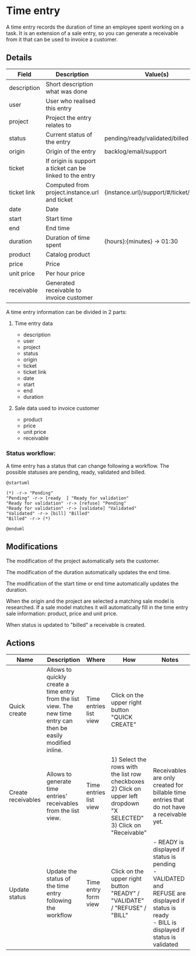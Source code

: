 # Time entry

A time entry records the duration of time an employee spent working on a task.
It is an extension of a sale entry, so you can generate a receivable from it that can be used to invoice a customer.

## Details

| Field       | Description                                               | Value(s)                                 |
|-------------|-----------------------------------------------------------|------------------------------------------|
| description | Short description what was done                           |                                          |
| user        | User who realised this entry                              |                                          |
| project     | Project the entry relates to                              |                                          |
| status      | Current status of the entry                               | pending/ready/validated/billed           |
| origin      | Origin of the entry                                       | backlog/email/support                    |
| ticket      | If origin is support a ticket can be linked to the  entry |                                          |
| ticket link | Computed from project.instance.url and ticket             | {instance.url}/support/#/ticket/{ticket} |
| date        | Date                                                      |                                          |
| start       | Start time                                                |                                          |
| end         | End time                                                  |                                          |
| duration    | Duration of time spent                                    | {hours}:{minutes} -> 01:30               |
| product     | Catalog product                                           |                                          |
| price       | Price                                                     |                                          |
| unit price  | Per hour price                                            |                                          |
| receivable  | Generated receivable to invoice customer                  |                                          |

A time entry information can be divided in 2 parts:

1. Time entry data
    - description
    - user
    - project
    - status
    - origin
    - ticket
    - ticket link
    - date
    - start
    - end
    - duration

2. Sale data used to invoice customer
    - product
    - price
    - unit price
    - receivable

### Status workflow:

A time entry has a status that can change following a workflow.
The possible statuses are pending, ready, validated and billed.

```puml
@startuml

(*) -r-> "Pending"
"Pending" -r-> [ready  ] "Ready for validation"
"Ready for validation" -r-> [refuse] "Pending"
"Ready for validation" -r-> [validate] "Validated"
"Validated" -r-> [bill] "Billed"
"Billed" -r-> (*)

@enduml
```

## Modifications

The modification of the project automatically sets the customer.

The modification of the duration automatically updates the end time.

The modification of the start time or end time automatically updates the duration.

When the origin and the project are selected a matching sale model is researched.
If a sale model matches it will automatically fill in the time entry sale information: product, price and unit price.

When status is updated to "billed" a receivable is created.

## Actions

| Name               | Description                                                                                                      | Where                  | How                                                                                                                               | Notes                                                                                                                                                    |
|--------------------|------------------------------------------------------------------------------------------------------------------|------------------------|-----------------------------------------------------------------------------------------------------------------------------------|----------------------------------------------------------------------------------------------------------------------------------------------------------|
| Quick create       | Allows to quickly create a time entry from the list view. The new time entry can then be easily modified inline. | Time entries list view | Click on the upper right button "QUICK CREATE"                                                                                    |                                                                                                                                                          |
| Create receivables | Allows to generate time entries' receivables from the list view.                                                 | Time entries list view | 1) Select the rows with the list row checkboxes <br/> 2) Click on upper left dropdown "X SELECTED" <br/> 3) Click on "Receivable" | Receivables are only created for billable time entries that do not have a receivable yet.                                                                |
| Update status      | Update the status of the time entry following the workflow                                                       | Time entry form view   | Click on the upper right button "READY" / "VALIDATE" / "REFUSE" / "BILL"                                                          | - READY is displayed if status is pending <br/> - VALIDATED and REFUSE are displayed if status is ready <br/> - BILL is displayed if status is validated |
